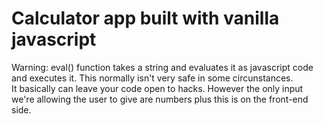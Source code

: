 # Calculator app built with vanilla javascript

Warning:
eval() function takes a string and evaluates it as javascript code and executes it. This normally isn't very safe in some circunstances.  
It basically can leave your code open to hacks. However the only input we're allowing the user to give are numbers plus this is on the front-end side.
